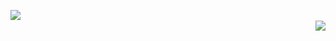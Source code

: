 <p>
  <img align="left" src="https://github-readme-stats.vercel.app/api?username=floppa2"></img>
  <br />
 <img align="right" src="https://github-readme-stats.vercel.app/api/top-langs/?username=floppa2"></img>
<p>
